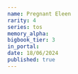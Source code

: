 ```yaml
---
name: Pregnant Eleen
rarity: 4
series: tos
memory_alpha:
bigbook_tier: 3
in_portal:
date: 18/06/2024
published: true
---
```



